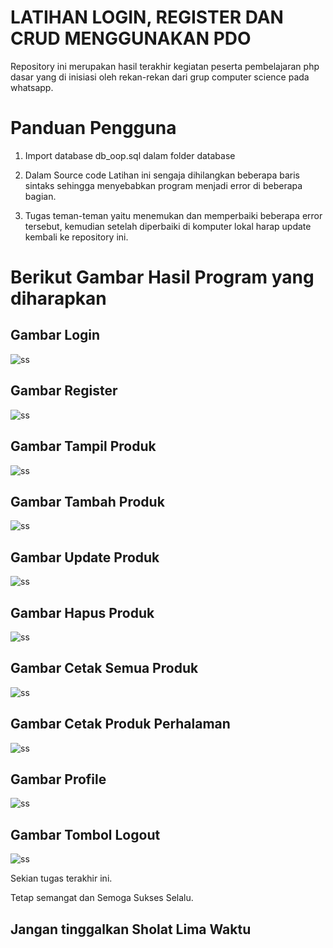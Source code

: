 # LATIHAN LOGIN, REGISTER DAN CRUD MENGGUNAKAN PDO

Repository ini merupakan hasil terakhir kegiatan peserta pembelajaran php dasar yang di inisiasi oleh rekan-rekan dari grup computer science pada whatsapp.

# Panduan Pengguna

1. Import database db_oop.sql dalam folder database

2. Dalam Source code Latihan ini sengaja dihilangkan beberapa baris sintaks
sehingga menyebabkan program menjadi error di beberapa bagian.

3. Tugas teman-teman yaitu menemukan dan memperbaiki beberapa error tersebut, 
kemudian setelah diperbaiki di komputer lokal harap update kembali ke repository ini.

# Berikut Gambar Hasil Program yang diharapkan 
## Gambar Login
![ss](/asset/login.png)
## Gambar Register
![ss](/asset/register.png)
## Gambar Tampil Produk
![ss](/asset/tampil-produk.png)
## Gambar Tambah Produk
![ss](/asset/tambah-produk.png)
## Gambar Update Produk
![ss](/asset/update-produk.png)
## Gambar Hapus Produk
![ss](/asset/hapus-produk.png)
## Gambar Cetak Semua Produk
![ss](/asset/cetak-semua-produk.png)
## Gambar Cetak Produk Perhalaman
![ss](/asset/cetak-perhalaman-produk.png)
## Gambar Profile
![ss](/asset/profile.png)
## Gambar Tombol Logout
![ss](/asset/tombol-logout.png)


Sekian tugas terakhir ini.

Tetap semangat dan Semoga Sukses Selalu.
## Jangan tinggalkan Sholat Lima Waktu
